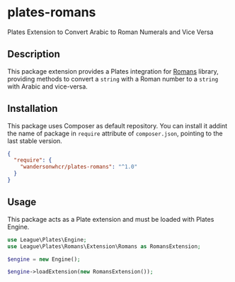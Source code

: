 # plates-romans

Plates Extension to Convert Arabic to Roman Numerals and Vice Versa

## Description

This package extension provides a Plates integration for
[Romans](https://github.com/wandersonwhcr/romans) library, providing methods to
convert a `string` with a Roman number to a `string` with Arabic and vice-versa.

## Installation

This package uses Composer as default repository. You can install it addint the
name of package in `require` attribute of `composer.json`, pointing to the last
stable version.

```json
{
  "require": {
    "wandersonwhcr/plates-romans": "^1.0"
  }
}
```

## Usage

This package acts as a Plate extension and must be loaded with Plates Engine.

```php
use League\Plates\Engine;
use League\Plates\Romans\Extension\Romans as RomansExtension;

$engine = new Engine();

$engine->loadExtension(new RomansExtension());
```

